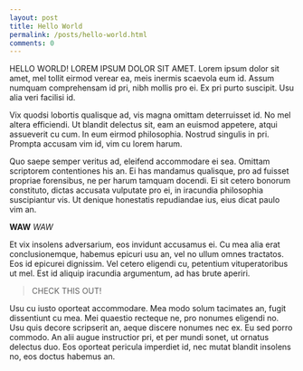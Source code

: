 ```yaml
---
layout: post
title: Hello World
permalink: /posts/hello-world.html
comments: 0
---
```

HELLO WORLD! LOREM IPSUM DOLOR SIT AMET. Lorem ipsum dolor sit amet, mel tollit eirmod verear ea, meis inermis scaevola eum id. Assum numquam comprehensam id pri, nibh mollis pro ei. Ex pri purto suscipit. Usu alia veri facilisi id.

Vix quodsi lobortis qualisque ad, vis magna omittam deterruisset id. No mel altera efficiendi. Ut blandit delectus sit, eam an euismod appetere, atqui assueverit cu cum. In eum eirmod philosophia. Nostrud singulis in pri. Prompta accusam vim id, vim cu lorem harum.

Quo saepe semper veritus ad, eleifend accommodare ei sea. Omittam scriptorem contentiones his an. Ei has mandamus qualisque, pro ad fuisset propriae forensibus, ne per harum tamquam docendi. Ei sit cetero bonorum constituto, dictas accusata vulputate pro ei, in iracundia philosophia suscipiantur vis. Ut denique honestatis repudiandae ius, eius dicat paulo vim an.

**WAW** *WAW*

Et vix insolens adversarium, eos invidunt accusamus ei. Cu mea alia erat conclusionemque, habemus epicuri usu an, vel no ullum omnes tractatos. Eos id epicurei dignissim. Vel cetero eligendi cu, petentium vituperatoribus ut mel. Est id aliquip iracundia argumentum, ad has brute aperiri.

>CHECK THIS OUT!

Usu cu iusto oporteat accommodare. Mea modo solum tacimates an, fugit dissentiunt cu mea. Mei quaestio recteque ne, pro nonumes eligendi no. Usu quis decore scripserit an, aeque discere nonumes nec ex. Eu sed porro commodo. An alii augue instructior pri, et per mundi sonet, ut ornatus delectus duo. Eos oporteat pericula imperdiet id, nec mutat blandit insolens no, eos doctus habemus an.